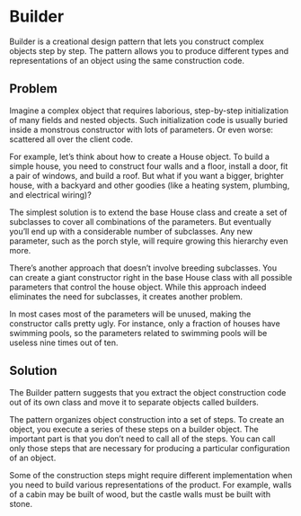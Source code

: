# Builder
Builder is a creational design pattern that lets you construct complex objects step by step. The pattern allows you to produce different types and representations of an object using the same construction code.

## Problem
Imagine a complex object that requires laborious, step-by-step initialization of many fields and nested objects. Such initialization code is usually buried inside a monstrous constructor with lots of parameters. Or even worse: scattered all over the client code.

For example, let’s think about how to create a House object. To build a simple house, you need to construct four walls and a floor, install a door, fit a pair of windows, and build a roof. But what if you want a bigger, brighter house, with a backyard and other goodies (like a heating system, plumbing, and electrical wiring)?

The simplest solution is to extend the base House class and create a set of subclasses to cover all combinations of the parameters. But eventually you’ll end up with a considerable number of subclasses. Any new parameter, such as the porch style, will require growing this hierarchy even more.

There’s another approach that doesn’t involve breeding subclasses. You can create a giant constructor right in the base House class with all possible parameters that control the house object. While this approach indeed eliminates the need for subclasses, it creates another problem.

In most cases most of the parameters will be unused, making the constructor calls pretty ugly. For instance, only a fraction of houses have swimming pools, so the parameters related to swimming pools will be useless nine times out of ten.

## Solution
The Builder pattern suggests that you extract the object construction code out of its own class and move it to separate objects called builders.

The pattern organizes object construction into a set of steps. To create an object, you execute a series of these steps on a builder object. The important part is that you don’t need to call all of the steps. You can call only those steps that are necessary for producing a particular configuration of an object.

Some of the construction steps might require different implementation when you need to build various representations of the product. For example, walls of a cabin may be built of wood, but the castle walls must be built with stone.












